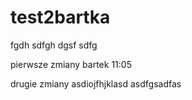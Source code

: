 # test2bartka
fgdh
sdfgh
dgsf
sdfg

pierwsze zmiany
bartek 11:05

drugie zmiany 
asdiojfhjklasd
asdfgsadfas

